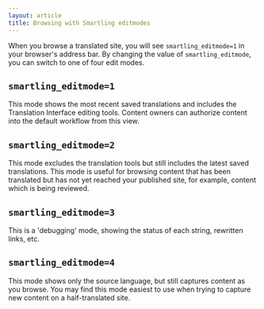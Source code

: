 ```yaml
---
layout: article
title: Browsing with Smartling editmodes
---
```



When you browse a translated site, you will see `smartling_editmode=1` in your browser's address bar. By changing the value of `smartling_editmode`, you can switch to one of four edit modes.

## `smartling_editmode=1`

This mode shows the most recent saved translations and includes the Translation Interface editing tools. Content owners can authorize content into the default workflow from this view.


## `smartling_editmode=2`

This mode excludes the translation tools but still includes the latest saved translations. This mode is useful for browsing content that has been translated but has not yet reached your published site, for example, content which is being reviewed.

## `smartling_editmode=3`

This is a 'debugging' mode, showing the status of each string, rewritten links, etc.


## `smartling_editmode=4`

This mode shows only the source language, but still captures content as you browse. You may find this mode easiest to use when trying to capture new content on a half-translated site.




